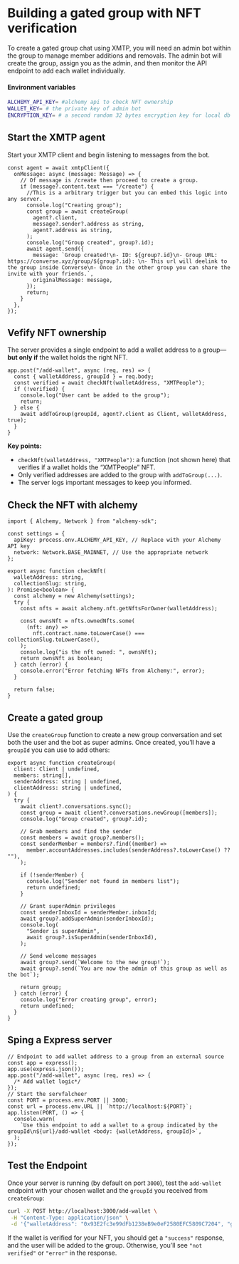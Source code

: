 # Building a gated group with NFT verification

To create a gated group chat using XMTP, you will need an admin bot within the group to manage member additions and removals. The admin bot will create the group, assign you as the admin, and then monitor the API endpoint to add each wallet individually.

#### Environment variables

```bash
ALCHEMY_API_KEY= #alchemy api to check NFT ownership
WALLET_KEY= # the private key of admin bot
ENCRYPTION_KEY= # a second random 32 bytes encryption key for local db encryptioney for encryption (can be random)
```

## Start the XMTP agent

Start your XMTP client and begin listening to messages from the bot.

```tsx
const agent = await xmtpClient({
  onMessage: async (message: Message) => {
    // Of message is /create then proceed to create a group.
    if (message?.content.text === "/create") {
      //This is a arbitrary trigger but you can embed this logic into any server.
      console.log("Creating group");
      const group = await createGroup(
        agent?.client,
        message?.sender?.address as string,
        agent?.address as string,
      );
      console.log("Group created", group?.id);
      await agent.send({
        message: `Group created!\n- ID: ${group?.id}\n- Group URL: https://converse.xyz/group/${group?.id}: \n- This url will deelink to the group inside Converse\n- Once in the other group you can share the invite with your friends.`,
        originalMessage: message,
      });
      return;
    }
  },
});
```

## Vefify NFT ownership

The server provides a single endpoint to add a wallet address to a group—**but only if** the wallet holds the right NFT.

```tsx [src/index.ts]
app.post("/add-wallet", async (req, res) => {
  const { walletAddress, groupId } = req.body;
  const verified = await checkNft(walletAddress, "XMTPeople");
  if (!verified) {
    console.log("User cant be added to the group");
    return;
  } else {
    await addToGroup(groupId, agent?.client as Client, walletAddress, true);
  }
}
```

**Key points:**

- `checkNft(walletAddress, "XMTPeople")`: a function (not shown here) that verifies if a wallet holds the “XMTPeople” NFT.
- Only verified addresses are added to the group with `addToGroup(...)`.
- The server logs important messages to keep you informed.

## Check the NFT with alchemy

```tsx
import { Alchemy, Network } from "alchemy-sdk";

const settings = {
  apiKey: process.env.ALCHEMY_API_KEY, // Replace with your Alchemy API key
  network: Network.BASE_MAINNET, // Use the appropriate network
};

export async function checkNft(
  walletAddress: string,
  collectionSlug: string,
): Promise<boolean> {
  const alchemy = new Alchemy(settings);
  try {
    const nfts = await alchemy.nft.getNftsForOwner(walletAddress);

    const ownsNft = nfts.ownedNfts.some(
      (nft: any) =>
        nft.contract.name.toLowerCase() === collectionSlug.toLowerCase(),
    );
    console.log("is the nft owned: ", ownsNft);
    return ownsNft as boolean;
  } catch (error) {
    console.error("Error fetching NFTs from Alchemy:", error);
  }

  return false;
}
```

## Create a gated group

Use the `createGroup` function to create a new group conversation and set both the user and the bot as super admins. Once created, you’ll have a `groupId` you can use to add others:

```tsx
export async function createGroup(
  client: Client | undefined,
  members: string[],
  senderAddress: string | undefined,
  clientAddress: string | undefined,
) {
  try {
    await client?.conversations.sync();
    const group = await client?.conversations.newGroup([members]);
    console.log("Group created", group?.id);

    // Grab members and find the sender
    const members = await group?.members();
    const senderMember = members?.find((member) =>
      member.accountAddresses.includes(senderAddress?.toLowerCase() ?? ""),
    );

    if (!senderMember) {
      console.log("Sender not found in members list");
      return undefined;
    }

    // Grant superAdmin privileges
    const senderInboxId = senderMember.inboxId;
    await group?.addSuperAdmin(senderInboxId);
    console.log(
      "Sender is superAdmin",
      await group?.isSuperAdmin(senderInboxId),
    );

    // Send welcome messages
    await group?.send(`Welcome to the new group!`);
    await group?.send(`You are now the admin of this group as well as the bot`);

    return group;
  } catch (error) {
    console.log("Error creating group", error);
    return undefined;
  }
}
```

## Sping a Express server

```tsx
// Endpoint to add wallet address to a group from an external source
const app = express();
app.use(express.json());
app.post("/add-wallet", async (req, res) => {
  /* Add wallet logic*/
});
// Start the servfalcheer
const PORT = process.env.PORT || 3000;
const url = process.env.URL || `http://localhost:${PORT}`;
app.listen(PORT, () => {
  console.warn(
    `Use this endpoint to add a wallet to a group indicated by the groupId\n${url}/add-wallet <body: {walletAddress, groupId}>`,
  );
});
```

## Test the Endpoint

Once your server is running (by default on port `3000`), test the `add-wallet` endpoint with your chosen wallet and the `groupId` you received from `createGroup`:

```bash
curl -X POST http://localhost:3000/add-wallet \
 -H "Content-Type: application/json" \
 -d '{"walletAddress": "0x93E2fc3e99dFb1238eB9e0eF2580EFC5809C7204", "groupId": "5a785210f748ac8a5ec4a46e749a0c5d"}'
```

If the wallet is verified for your NFT, you should get a `"success"` response, and the user will be added to the group. Otherwise, you’ll see `"not verified"` or `"error"` in the response.
